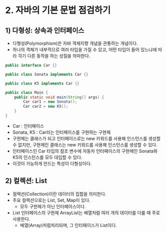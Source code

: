 # 2. 자바의 기본 문법 점검하기
## 1) 다형성: 상속과 인터페이스
- 다형성(Polymorphism)은 자바 객체지향 개념을 관통하는 개념이다.
- 하나의 객체가 내부적으로 여러 타입을 가질 수 있고, 어떤 타입이 들어 있느냐에 따라 각기 다른 동작을 하는 성질을 의마한다.

```java
public interface Car {}

public class Sonata implements Car {}

public class K5 implements Car {}

public class Main {
	public static void main(String[] args) {
		Car car1 = new Sonata();
		Car car2 = new K5();
	}
}
```
- Car : 인터페이스
- Sonata, K5 : Car라는 인터페이스를 구현하는 구현체
- 구현체는 클래스가 되고 인터페이스로는 new 키워드를 사용해 인스턴스를 생성할 수 없지만, 구현체인 클래스는 new 키워드를 사용해 인스턴스를 생성할 수 있다.
- 인터페이스인 Car 타입의 참조 변수에 자동차 인터페이스의 구현체인 Sonata와 K5의 인스턴스를 모두 대입할 수 있다.
- 이것이 가능하게 만드는 특성이 다형성이다.


## 2) 컬렉션: List
- 컬렉션(Collection)이란 데이터의 집합을 의미한다.
- 주요 컬렉션으로는 List, Set, Map이 있다.
	- 모두 구현체가 아닌 인터페이스이다.
- List 인터페이스의 구현체 ArrayList는 배열처럼 여러 개의 데이터를 다룰 때 주로 사용한다.
	- 배열(Array)처럼처리되며, 그 인터페이스가 List이다.
